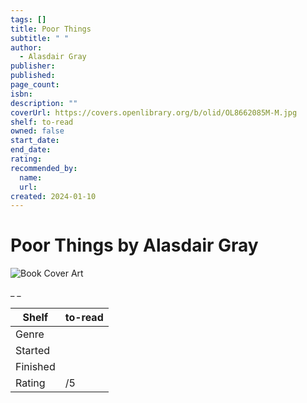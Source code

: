 ```yaml
---
tags: []
title: Poor Things
subtitle: " "
author:
  - Alasdair Gray
publisher:
published:
page_count:
isbn:
description: ""
coverUrl: https://covers.openlibrary.org/b/olid/OL8662085M-M.jpg
shelf: to-read
owned: false
start_date:
end_date:
rating:
recommended_by:
  name:
  url:
created: 2024-01-10
---
```


# Poor Things by Alasdair Gray

![Book Cover Art](https://covers.openlibrary.org/b/olid/OL8662085M-M.jpg)

_ _

| Shelf | to-read |
| --- | --- |
| Genre |  |
| Started |  |
| Finished |  |
| Rating | /5 |

